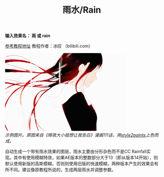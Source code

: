 ﻿---
title: 雨水/Rain
---

**输入效果名： 雨 或 rain**

[参考教程地址](https://www.bilibili.com/read/cv869584) 教程作者：冰叹 （bilibili.com）

![](/img/rain_demo.gif)  
_示例图片。原图来自《辉夜大小姐想让我告白》漫画111话，用[style2paints](https://github.com/lllyasviel/style2paints)上色而成。_

自动生成一个带有雨水效果的图层，雨水主要由分形杂色而不是CC
Rainfall实现。其中有使用模糊特效，如果AE版本的整数部分大于13（即从版本14开始），则默认使用新版的高斯模糊，否则则使用旧版的快速模糊，两种版本产生的效果会有所不同。建议像原教程所说的，生成两层雨水并调整参数。
